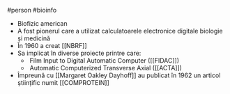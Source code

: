 #person #bioinfo 
- Biofizic american
- A fost pionerul care a utilizat calculatoarele electronice digitale biologie și medicină
- În 1960 a creat [[NBRF]]
- Sa implicat în diverse proiecte printre care:
	-  Film Input to Digital Automatic Computer ([[FIDAC]])
	-  Automatic Computerized Transverse Axial ([[ACTA]])
- Împreună cu [[Margaret Oakley Dayhoff]] au publicat în 1962 un articol științific numit [[COMPROTEIN]] 